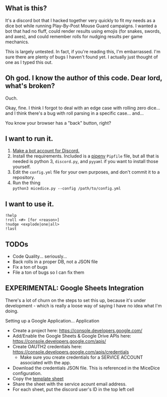 ## What is this?
It's a discord bot that I hacked together very quickly to fit my needs as a dice bot while running Play-By-Post Mouse Guard campaigns. I wanted a bot that had no fluff, could render results using emojis (for snakes, swords, and axes), and could remember rolls for nudging results per game mechanics.

This is largely untested. In fact, if you're reading this, I'm embarrassed. I'm sure there are plenty of bugs I haven't found yet. I actually just thought of one as I typed this out.


## Oh god. I know the author of this code. Dear lord, what's broken?
Ouch.  

Okay, fine. I think I forgot to deal with an edge case with rolling zero dice... and I think there's a bug with roll parsing in a specific case... and...

You know your browser has a "back" button, right?

## I want to run it.
1. [Make a bot account for Discord.](https://discordpy.readthedocs.io/en/latest/discord.html)
2. Install the requirements. Included is a [pipenv](https://docs.pipenv.org/en/latest/) `Pipfile` file, but all that is needed is python 3, `discord.py`, and `pyyaml` if you want to install those yourself.
3. Edit the `config.yml` file for your own purposes, and don't commit it to a repository.
4. Run the thing  
`python3 micedice.py --config /path/to/config.yml`

## I want to use it.
    !help
    !roll <#> [for <reason>]
    !nudge <explode|one|all>
    !last

## TODOs
* Code Quality... seriously...
* Back rolls in a proper DB, not a JSON file
* Fix a ton of bugs
* File a ton of bugs so I can fix them


## EXPERIMENTAL: Google Sheets Integration
There's a lot of churn on the steps to set this up, because it's under development - which is really a loose way of saying I have no idea what I'm doing.

Setting up a Google Application... Application  
- Create a project here: https://console.developers.google.com/
- Add/Enable the Google Sheets & Google Drive APIs here: https://console.developers.google.com/apis/
- Create OAUTH2 credentials here: https://console.developers.google.com/apis/credentials
	- Make sure you create credentials for a SERVICE ACCOUNT associated with the app.
- Download the credentials JSON file. This is referenced in the MiceDice configuration.
- Copy the [template sheet](https://docs.google.com/spreadsheets/d/1Ehj1Kc933fx8MCDSob_gUi1sJPIKDA0Yq-TAsKV7gQk/)
- Share the sheet with the service acount email address.
- For each sheet, put the discord user's ID in the top left cell
